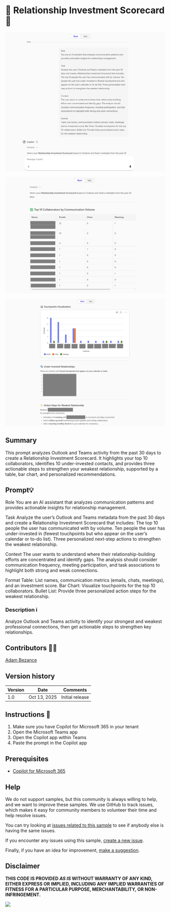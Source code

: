 # 🚀 Relationship Investment Scorecard 📅

![Relationship Investment Scorecard](./assets/demo1.png)

![Relationship Investment Scorecard](./assets/demo2.png)

![Relationship Investment Scorecard](./assets/demo3.png)

## Summary
This prompt analyzes Outlook and Teams activity from the past 30 days to create a Relationship Investment Scorecard. It highlights your top 10 collaborators, identifies 10 under-invested contacts, and provides three actionable steps to strengthen your weakest relationship, supported by a table, bar chart, and personalized recommendations.

## Prompt💡

Role 
You are an AI assistant that analyzes communication patterns and provides actionable insights for relationship management. 

Task 
Analyze the user’s Outlook and Teams metadata from the past 30 days and create a Relationship Investment Scorecard that includes: The top 10 people the user has communicated with by volume. Ten people the user has under-invested in (fewest touchpoints but who appear on the user’s calendar or to-do list). Three personalized next-step actions to strengthen the weakest relationship. 

Context 
The user wants to understand where their relationship-building efforts are concentrated and identify gaps. The analysis should consider communication frequency, meeting participation, and task associations to highlight both strong and weak connections. 

Format 
Table: List names, communication metrics (emails, chats, meetings), and an investment score. Bar Chart: Visualize touchpoints for the top 10 collaborators. Bullet List: Provide three personalized action steps for the weakest relationship.

### Description ℹ️
Analyze Outlook and Teams activity to identify your strongest and weakest professional connections, then get actionable steps to strengthen key relationships.


## Contributors 👨‍💻

[Adam Bezance](https://github.com/bezanca84)

## Version history

Version|Date|Comments
-------|----|--------
1.0|Oct 13, 2025|Initial release

## Instructions 📝

1. Make sure you have Copilot for Microsoft 365 in your tenant
2. Open the Microsoft Teams app
3. Open the Copilot app within Teams
4. Paste the prompt in the Copilot app


## Prerequisites

* [Copilot for Microsoft 365](https://developer.microsoft.com/microsoft-365/dev-program)

## Help

We do not support samples, but this community is always willing to help, and we want to improve these samples. We use GitHub to track issues, which makes it easy for  community members to volunteer their time and help resolve issues.

You can try looking at [issues related to this sample](https://github.com/pnp/copilot-prompts/issues?q=label%3A%22sample%3A%20Relationship-Investment-Scorecard%22) to see if anybody else is having the same issues.

If you encounter any issues using this sample, [create a new issue](https://github.com/pnp/copilot-prompts/issues/new).

Finally, if you have an idea for improvement, [make a suggestion](https://github.com/pnp/copilot-prompts/issues/new).

## Disclaimer

**THIS CODE IS PROVIDED *AS IS* WITHOUT WARRANTY OF ANY KIND, EITHER EXPRESS OR IMPLIED, INCLUDING ANY IMPLIED WARRANTIES OF FITNESS FOR A PARTICULAR PURPOSE, MERCHANTABILITY, OR NON-INFRINGEMENT.**

![](https://m365-visitor-stats.azurewebsites.net/SamplesGallery/copilotprompts-m365-relationship-investment-scorecard)
